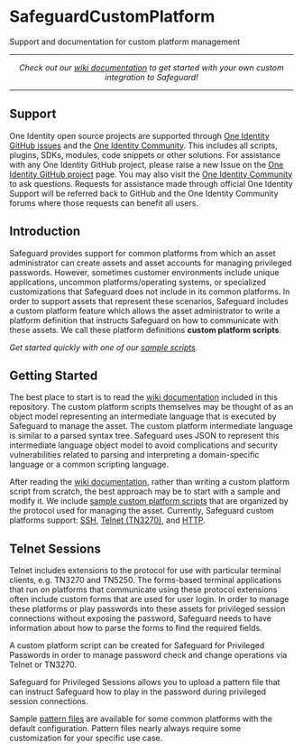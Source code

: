 # SafeguardCustomPlatform

Support and documentation for custom platform management

-----------

<p align="center">
<i>Check out our <a href="../../wiki">wiki documentation</a> to get started with your own custom integration to Safeguard!</i>
</p>

-----------

## Support

One Identity open source projects are supported through [One Identity GitHub issues](https://github.com/OneIdentity/SafeguardCustomPlatform/issues) and the [One Identity Community](https://www.oneidentity.com/community/). This includes all scripts, plugins, SDKs, modules, code snippets or other solutions. For assistance with any One Identity GitHub project, please raise a new Issue on the [One Identity GitHub project](https://github.com/OneIdentity/SafeguardCustomPlatform/issues) page. You may also visit the [One Identity Community](https://www.oneidentity.com/community/) to ask questions.  Requests for assistance made through official One Identity Support will be referred back to GitHub and the One Identity Community forums where those requests can benefit all users.

## Introduction

Safeguard provides support for common platforms from which an asset
administrator can create assets and asset accounts for managing privileged
passwords.  However, sometimes customer environments include unique
applications, uncommon platforms/operating systems, or specialized
customizations that Safeguard does not include in its common platforms.  In
order to support assets that represent these scenarios, Safeguard includes a
custom platform feature which allows the asset administrator to write a
platform definition that instructs Safeguard on how to communicate with these
assets.  We call these platform definitions **custom platform scripts**.

<i>Get started quickly with one of our <a href="SampleScripts">sample scripts</a>.</i>

## Getting Started

The best place to start is to read the <a href="../../wiki">wiki documentation</a>
included in this repository.  The custom platform scripts themselves may be
thought of as an object model representing an intermediate language that is
executed by Safeguard to manage the asset.  The custom platform intermediate
language is similar to a parsed syntax tree.  Safeguard uses JSON to represent
this intermediate language object model to avoid complications and security
vulnerabilities related to parsing and interpreting a domain-specific language
or a common scripting language.

After reading the <a href="../../wiki">wiki documentation</a>, rather than writing a
custom platform script from scratch, the best approach may be to start with
a sample and modify it.  We include <a href="SampleScripts">sample custom
platform scripts</a> that are organized by the protocol used for managing the
asset.  Currently, Safeguard custom platforms support:
<a href="SampleScripts/SSH">SSH</a>,
<a href="SampleScripts/Telnet">Telnet (TN3270)</a>, and
<a href="SampleScripts/HTTP">HTTP</a>.

## Telnet Sessions

Telnet includes extensions to the protocol for use with particular terminal
clients, e.g. TN3270 and TN5250.  The forms-based terminal applications that
run on platforms that communicate using these protocol extensions often
include custom forms that are used for user login.  In order to manage these
platforms or play passwords into these assets for privileged session connections
without exposing the password, Safeguard needs to have information about how
to parse the forms to find the required fields.

A custom platform script can be created for Safeguard for Privileged Passwords
in order to manage password check and change operations via Telnet or TN3270.

Safeguard for Privileged Sessions allows you to upload a pattern file that
can instruct Safeguard how to play in the password during privileged session
connections.

Sample <a href="PatternFiles">pattern files</a> are available for some common
platforms with the default configuration.  Pattern files nearly always require
some customization for your specific use case.
